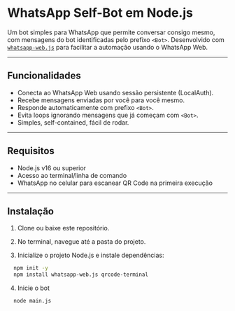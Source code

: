 # WhatsApp Self-Bot em Node.js

Um bot simples para WhatsApp que permite conversar consigo mesmo, com mensagens do bot identificadas pelo prefixo `<Bot>`.
Desenvolvido com [`whatsapp-web.js`](https://github.com/pedroslopez/whatsapp-web.js) para facilitar a automação usando o WhatsApp Web.

---

## Funcionalidades

- Conecta ao WhatsApp Web usando sessão persistente (LocalAuth).
- Recebe mensagens enviadas por você para você mesmo.
- Responde automaticamente com prefixo `<Bot>`.
- Evita loops ignorando mensagens que já começam com `<Bot>`.
- Simples, self-contained, fácil de rodar.

---

## Requisitos

- Node.js v16 ou superior
- Acesso ao terminal/linha de comando
- WhatsApp no celular para escanear QR Code na primeira execução

---

## Instalação

1. Clone ou baixe este repositório.

2. No terminal, navegue até a pasta do projeto.

3. Inicialize o projeto Node.js e instale dependências:

```bash
  npm init -y
  npm install whatsapp-web.js qrcode-terminal
```
4. Inicie o bot
```bash
  node main.js
```

